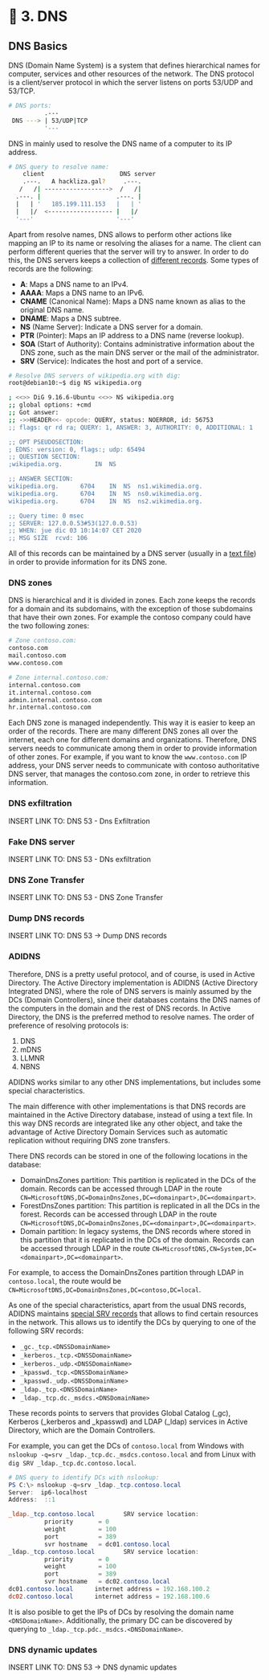 # 📓 3. DNS

## **DNS Basics**

DNS (Domain Name System) is a system that defines hierarchical names for computer, services and other resources of the network. The DNS protocol is a client/server protocol in which the server listens on ports 53/UDP and 53/TCP.

```bash
# DNS ports:
          .---
 DNS ---> | 53/UDP|TCP
          '---
```

DNS in mainly used to resolve the DNS name of a computer to its IP address.

```bash
# DNS query to resolve name:
    client                     DNS server
    .---.   A hackliza.gal?     .---.
   /   /| ------------------>  /   /|
  .---. |                     .---. |
  |   | '   185.199.111.153   |   | '
  |   |/  <------------------ |   |/ 
  '---'                       '---'
```



Apart from resolve names, DNS allows to perform other actions like mapping an IP to its name or resolving the aliases for a name. The client can perform different queries that the server will try to answer. In order to do this, the DNS servers keeps a collection of [different records](https://en.wikipedia.org/wiki/List\_of\_DNS\_record\_types). Some types of records are the following:

* **A**: Maps a DNS name to an IPv4.
* **AAAA**: Maps a DNS name to an IPv6.
* **CNAME** (Canonical Name): Maps a DNS name known as alias to the original DNS name.
* **DNAME**: Maps a DNS subtree.
* **NS** (Name Server): Indicate a DNS server for a domain.
* **PTR** (Pointer): Maps an IP address to a DNS name (reverse lookup).
* **SOA** (Start of Authority): Contains administrative information about the DNS zone, such as the main DNS server or the mail of the administrator.
* **SRV** (Service): Indicates the host and port of a service.

```bash
# Resolve DNS servers of wikipedia.org with dig:
root@debian10:~$ dig NS wikipedia.org

; <<>> DiG 9.16.6-Ubuntu <<>> NS wikipedia.org
;; global options: +cmd
;; Got answer:
;; ->>HEADER<<- opcode: QUERY, status: NOERROR, id: 56753
;; flags: qr rd ra; QUERY: 1, ANSWER: 3, AUTHORITY: 0, ADDITIONAL: 1

;; OPT PSEUDOSECTION:
; EDNS: version: 0, flags:; udp: 65494
;; QUESTION SECTION:
;wikipedia.org.			IN	NS

;; ANSWER SECTION:
wikipedia.org.		6704	IN	NS	ns1.wikimedia.org.
wikipedia.org.		6704	IN	NS	ns0.wikimedia.org.
wikipedia.org.		6704	IN	NS	ns2.wikimedia.org.

;; Query time: 0 msec
;; SERVER: 127.0.0.53#53(127.0.0.53)
;; WHEN: jue dic 03 10:14:07 CET 2020
;; MSG SIZE  rcvd: 106
```

All of this records can be maintained by a DNS server (usually in a [text file](https://docs.fedoraproject.org/en-US/Fedora/12/html/Deployment\_Guide/s2-bind-zone-examples.html)) in order to provide information for its DNS zone.

### **DNS zones**

DNS is hierarchical and it is divided in zones. Each zone keeps the records for a domain and its subdomains, with the exception of those subdomains that have their own zones. For example the contoso company could have the two following zones:

```bash
# Zone contoso.com:
contoso.com
mail.contoso.com
www.contoso.com
```

```bash
# Zone internal.contoso.com:
internal.contoso.com
it.internal.contoso.com
admin.internal.contoso.com
hr.internal.contoso.com
```

Each DNS zone is managed independently. This way it is easier to keep an order of the records. There are many different DNS zones all over the internet, each one for different domains and organizations. Therefore, DNS servers needs to communicate among them in order to provide information of other zones. For example, if you want to know the `www.contoso.com` IP address, your DNS server needs to communicate with contoso authoritative DNS server, that manages the contoso.com zone, in order to retrieve this information.

### **DNS exfiltration**

INSERT LINK TO: DNS 53 - Dns Exfiltration

### **Fake DNS server**

INSERT LINK TO: DNS 53 - DNs exfiltration

### **DNS Zone Transfer**

INSERT LINK TO: DNS 53 - DNS Zone Transfer

### **Dump DNS records**

INSERT LINK TO: DNS 53 -> Dump DNS records

### **ADIDNS**

Therefore, DNS is a pretty useful protocol, and of course, is used in Active Directory. The Active Directory implementation is ADIDNS (Active Directory Integrated DNS), where the role of DNS servers is mainly assumed by the DCs (Domain Controllers), since their databases contains the DNS names of the computers in the domain and the rest of DNS records. In Active Directory, the DNS is the preferred method to resolve names. The order of preference of resolving protocols is:

1. DNS
2. mDNS
3. LLMNR
4. NBNS

ADIDNS works similar to any other DNS implementations, but includes some special characteristics.

The main difference with other implementations is that DNS records are maintained in the Active Directory database, instead of using a text file. In this way DNS records are integrated like any other object, and take the advantage of Active Directory Domain Services such as automatic replication without requiring DNS zone transfers.

There DNS records can be stored in one of the following locations in the database:

* DomainDnsZones partition: This partition is replicated in the DCs of the domain. Records can be accessed through LDAP in the route `CN=MicrosoftDNS,DC=DomainDnsZones,DC=<domainpart>,DC=<domainpart>`.
* ForestDnsZones partition: This partition is replicated in all the DCs in the forest. Records can be accessed through LDAP in the route `CN=MicrosoftDNS,DC=DomainDnsZones,DC=<domainpart>,DC=<domainpart>`.
* Domain partition: In legacy systems, the DNS records where stored in this partition that it is replicated in the DCs of the domain. Records can be accessed through LDAP in the route `CN=MicrosoftDNS,CN=System,DC=<domainpart>,DC=<domainpart>`.

For example, to access the DomainDnsZones partition through LDAP in `contoso.local`, the route would be `CN=MicrosoftDNS,DC=DomainDnsZones,DC=contoso,DC=local`.

As one of the special characteristics, apart from the usual DNS records, ADIDNS maintains [special SRV records](https://petri.com/active\_directory\_srv\_records) that allows to find certain resources in the network. This allows us to identify the DCs by querying to one of the following SRV records:

* `_gc._tcp.<DNSSDomainName>`
* `_kerberos._tcp.<DNSSDomainName>`
* `_kerberos._udp.<DNSSDomainName>`
* `_kpasswd._tcp.<DNSSDomainName>`
* `_kpasswd._udp.<DNSSDomainName>`
* `_ldap._tcp.<DNSSDomainName>`
* `_ldap._tcp.dc._msdcs.<DNSDomainName>`

These records points to servers that provides Global Catalog (\_gc), Kerberos (\_kerberos and \_kpasswd) and LDAP (\_ldap) services in Active Directory, which are the Domain Controllers.

For example, you can get the DCs of `contoso.local` from Windows with `nslookup -q=srv _ldap._tcp.dc._msdcs.contoso.local` and from Linux with `dig SRV _ldap._tcp.dc.contoso.local`.

```powershell
# DNS query to identify DCs with nslookup:
PS C:\> nslookup -q=srv _ldap._tcp.contoso.local
Server:  ip6-localhost
Address:  ::1

_ldap._tcp.contoso.local        SRV service location:
          priority       = 0
          weight         = 100
          port           = 389
          svr hostname   = dc01.contoso.local
_ldap._tcp.contoso.local        SRV service location:
          priority       = 0
          weight         = 100
          port           = 389
          svr hostname   = dc02.contoso.local
dc01.contoso.local      internet address = 192.168.100.2
dc02.contoso.local      internet address = 192.168.100.6
```

It is also posible to get the IPs of DCs by resolving the domain name `<DNSDomainName>`. Additionally, the primary DC can be discovered by querying to `_ldap._tcp.pdc._msdcs.<DNSDomainName>`.

### **DNS dynamic updates**

INSERT LINK TO: DNS 53 -> DNS dynamic updates
